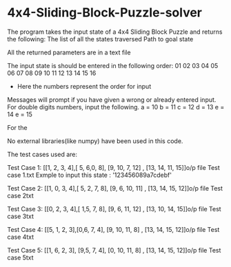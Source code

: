 # 4x4-Sliding-Block-Puzzle-solver
The program takes the input state of a 4x4 Sliding Block Puzzle and returns the following:
  The list of all the states traversed
  Path to goal state
  
 All the returned parameters are in a text file
 
The input state is should be entered in the following order:
 01 02 03 04
 05 06 07 08
 09 10 11 12
 13 14 15 16
 
 * Here the numbers represent the order for input
 
 Messages will prompt if you have given a wrong or already entered input.
 For double digits numbers, input the following. 
 a = 10
 b = 11
 c = 12
 d = 13
 e = 14
 e = 15
 
 For the 
 
 No external libraries(like numpy) have been used in this code.
 
 The test cases used are:
 
Test Case 1: [[1, 2, 3, 4],[ 5, 6,0, 8], [9, 10, 7, 12] , [13, 14, 11, 15]]o/p file Test case 1.txt
Exmple to input this state : '123456089a7cdebf'

Test Case 2: [[1, 0, 3, 4],[ 5, 2, 7, 8], [9, 6, 10, 11] , [13, 14, 15, 12]]o/p file Test case 2txt

Test Case 3: [[0, 2, 3, 4],[ 1,5, 7, 8], [9, 6, 11, 12] , [13, 10, 14, 15]]o/p file Test case 3txt

Test Case 4: [[5, 1, 2, 3],[0,6, 7, 4], [9, 10, 11, 8] , [13, 14, 15, 12]]o/p file Test case 4txt

Test Case 5: [[1, 6, 2, 3], [9,5, 7, 4], [0, 10, 11, 8] , [13, 14, 15, 12]]o/p file Test case 5txt
